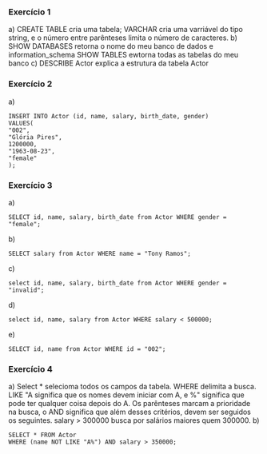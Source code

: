 ### Exercício 1
a) CREATE TABLE cria uma tabela;
   VARCHAR cria uma varriável do tipo string, e o número entre parênteses limita o número de caracteres. 
b) SHOW DATABASES retorna o nome do meu banco de dados e information_schema
   SHOW TABLES ewtorna todas as tabelas do meu banco
c) DESCRIBE Actor explica a estrutura da tabela Actor   



### Exercício 2
a) 
```
INSERT INTO Actor (id, name, salary, birth_date, gender)
VALUES(
"002",
"Glória Pires",
1200000,
"1963-08-23",
"female"
);
```
### Exercício 3
a)
```
SELECT id, name, salary, birth_date from Actor WHERE gender = "female";
```
b)
```
SELECT salary from Actor WHERE name = "Tony Ramos";
```
c)
```
select id, name, salary, birth_date from Actor WHERE gender = "invalid";
```
d)
```
select id, name, salary from Actor WHERE salary < 500000;
```
e)
```
SELECT id, name from Actor WHERE id = "002";
```

### Exercício 4
a) Select * selecioma todos os campos da tabela. WHERE delimita a busca. LIKE "A significa que os nomes devem iniciar com A, e  %" significa que pode ter qualquer coisa depois do A. Os parênteses marcam a prioridade na busca, o AND significa que além desses critérios, devem ser seguidos os seguintes. salary > 300000 busca por salários maiores quem 300000.
b) 
```
SELECT * FROM Actor
WHERE (name NOT LIKE "A%") AND salary > 350000;
```  